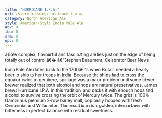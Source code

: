 ```yaml
---
title: "HURRICANE I.P.A."
url: /storm-brewing/hurricane-i-p-a/
category: North American Ale
style: American-Style India Pale Ale
abv: 0
ibu: 0
srm: 0
upc: 0
---
```

â€œA complex, flavourful and fascinating ale lies just on the edge of being totally out of control.â€� â€”Stephan Beaumont, Celebrator Beer News

India Pale Ale dates back to the 1700â€™s when Britain needed a hearty beer to ship to her troops in India. Because the ships had to cross the equator twice to get there, spoilage was a major problem until some clever brewer realized that both alcohol and hops are natural preservatives. James brews Hurricane I.P.A. in this tradition, and packs it with enough hops and alcohol to survive crossing the orbit of Mercury twice. The grist is 100% Gambrinus premium 2-row barley malt, copiously hopped with fresh Centennial and Willamette. The result is a rich, golden, intense beer with bitterness in perfect balance with residual sweetness.
